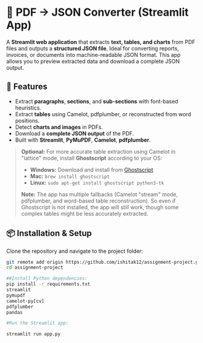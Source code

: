 # 📄 PDF → JSON Converter (Streamlit App)

A **Streamlit web application** that extracts **text, tables, and charts** from PDF files and outputs a **structured JSON file**. Ideal for converting reports, invoices, or documents into machine-readable JSON format. This app allows you to preview extracted data and download a complete JSON output.

## 🚀 Features

-  Extract **paragraphs**, **sections**, and **sub-sections** with font-based heuristics.
- Extract **tables** using Camelot, pdfplumber, or reconstructed from word positions.
- Detect **charts and images** in PDFs.
- Download a **complete JSON output** of the PDF.
- Built with **Streamlit**, **PyMuPDF**, **Camelot**, **pdfplumber**.
> **Optional:** For more accurate table extraction using Camelot in "lattice" mode, install **Ghostscript** according to your OS:  
> - **Windows:** Download and install from [Ghostscript](https://www.ghostscript.com/download/gsdnld.html)  
> - **Mac:** `brew install ghostscript`  
> - **Linux:** `sudo apt-get install ghostscript python3-tk`  
>
> **Note:** The app has multiple fallbacks (Camelot "stream" mode, pdfplumber, and word-based table reconstruction). So even if Ghostscript is not installed, the app will still work, though some complex tables might be less accurately extracted.

## 📦 Installation & Setup

Clone the repository and navigate to the project folder:

```bash
git remote add origin https://github.com/ishitak12/assignment-project.git
cd assignment-project

##Install Python dependencies:
pip install -r requirements.txt
streamlit
pymupdf
camelot-py[cv]
pdfplumber
pandas

#Run the Streamlit app:

streamlit run app.py



